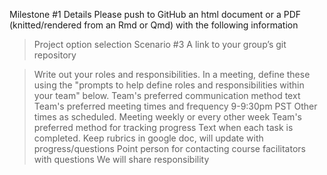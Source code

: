 Milestone #1 Details
Please push to GitHub an html document or a PDF (knitted/rendered from an Rmd or Qmd) with the following information
>Project option selection
   Scenario #3
>A link to your group’s git repository


>Write out your roles and responsibilities. In a meeting, define these using the "prompts to help define roles and responsibilities within your team" below.
>Team's preferred communication method 
   text
>Team's preferred meeting times and frequency 
  9-9:30pm PST
>Other times as scheduled. 
  Meeting weekly or every other week
>Team's preferred method for tracking progress
   Text when each task is completed.
   Keep rubrics in google doc, will update with progress/questions
>Point person for contacting course facilitators with questions
   We will share responsibility
